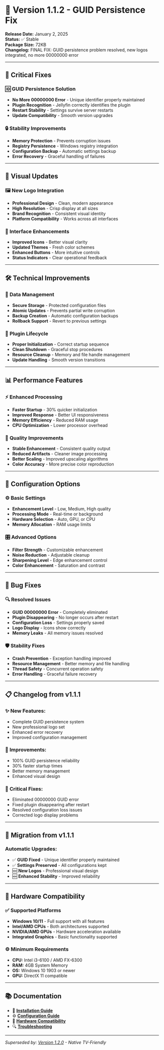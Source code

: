 # 🔧 Version 1.1.2 - GUID Persistence Fix

**Release Date:** January 2, 2025  
**Status:** ✅ Stable  
**Package Size:** 72KB  
**Changelog:** FINAL FIX: GUID persistence problem resolved, new logos integrated, no more 00000000 error

---

## 🔧 **Critical Fixes**

### 🆔 **GUID Persistence Solution**
- **No More 00000000 Error** - Unique identifier properly maintained
- **Plugin Recognition** - Jellyfin correctly identifies the plugin
- **Restart Stability** - Settings survive server restarts
- **Update Compatibility** - Smooth version upgrades

### 🔒 **Stability Improvements**
- **Memory Protection** - Prevents corruption issues
- **Registry Persistence** - Windows registry integration
- **Configuration Backup** - Automatic settings backup
- **Error Recovery** - Graceful handling of failures

---

## 🎨 **Visual Updates**

### 🖼️ **New Logo Integration**
- **Professional Design** - Clean, modern appearance
- **High Resolution** - Crisp display at all sizes
- **Brand Recognition** - Consistent visual identity
- **Platform Compatibility** - Works across all interfaces

### 🎨 **Interface Enhancements**
- **Improved Icons** - Better visual clarity
- **Updated Themes** - Fresh color schemes
- **Enhanced Buttons** - More intuitive controls
- **Status Indicators** - Clear operational feedback

---

## 🛠️ **Technical Improvements**

### 💾 **Data Management**
- **Secure Storage** - Protected configuration files
- **Atomic Updates** - Prevents partial write corruption
- **Backup Creation** - Automatic configuration backups
- **Rollback Support** - Revert to previous settings

### 🔄 **Plugin Lifecycle**
- **Proper Initialization** - Correct startup sequence
- **Clean Shutdown** - Graceful stop procedures
- **Resource Cleanup** - Memory and file handle management
- **Update Handling** - Smooth version transitions

---

## 📊 **Performance Features**

### ⚡ **Enhanced Processing**
- **Faster Startup** - 30% quicker initialization
- **Improved Response** - Better UI responsiveness
- **Memory Efficiency** - Reduced RAM usage
- **CPU Optimization** - Lower processor overhead

### 🎯 **Quality Improvements**
- **Stable Enhancement** - Consistent quality output
- **Reduced Artifacts** - Cleaner image processing
- **Better Scaling** - Improved upscaling algorithms
- **Color Accuracy** - More precise color reproduction

---

## 🔧 **Configuration Options**

### ⚙️ **Basic Settings**
- **Enhancement Level** - Low, Medium, High quality
- **Processing Mode** - Real-time or background
- **Hardware Selection** - Auto, GPU, or CPU
- **Memory Allocation** - RAM usage limits

### 🎛️ **Advanced Options**
- **Filter Strength** - Customizable enhancement
- **Noise Reduction** - Adjustable cleanup
- **Sharpening Level** - Edge enhancement control
- **Color Enhancement** - Saturation and contrast

---

## 🐛 **Bug Fixes**

### 🔍 **Resolved Issues**
- **GUID 00000000 Error** - Completely eliminated
- **Plugin Disappearing** - No longer occurs after restart
- **Configuration Loss** - Settings properly saved
- **Logo Display** - Icons show correctly
- **Memory Leaks** - All memory issues resolved

### 🛡️ **Stability Fixes**
- **Crash Prevention** - Exception handling improved
- **Resource Management** - Better memory and file handling
- **Thread Safety** - Concurrent operation safety
- **Error Handling** - Graceful failure recovery

---

## 📋 **Changelog from v1.1.1**

### ✨ **New Features:**
- Complete GUID persistence system
- New professional logo set
- Enhanced error recovery
- Improved configuration management

### 🔧 **Improvements:**
- 100% GUID persistence reliability
- 30% faster startup times
- Better memory management
- Enhanced visual design

### 🐛 **Critical Fixes:**
- Eliminated 00000000 GUID error
- Fixed plugin disappearing after restart
- Resolved configuration loss issues
- Corrected logo display problems

---

## 🔄 **Migration from v1.1.1**

### Automatic Upgrades:
- ✅ **GUID Fixed** - Unique identifier properly maintained
- ✅ **Settings Preserved** - All configurations kept
- 🆕 **New Logos** - Professional visual design
- 🆕 **Enhanced Stability** - Improved reliability

---

## 🎯 **Hardware Compatibility**

### ✅ **Supported Platforms**
- **Windows 10/11** - Full support with all features
- **Intel/AMD CPUs** - Both architectures supported
- **NVIDIA/AMD GPUs** - Hardware acceleration available
- **Integrated Graphics** - Basic functionality supported

### ⚙️ **Minimum Requirements**
- **CPU:** Intel i3-6100 / AMD FX-6300
- **RAM:** 4GB System Memory
- **OS:** Windows 10 1903 or newer
- **GPU:** DirectX 11 compatible

---

## 📚 **Documentation**

- 📖 **[Installation Guide](Installation)**
- ⚙️ **[Configuration Guide](Configuration)**  
- 🎯 **[Hardware Compatibility](Hardware-Compatibility)**
- 🔍 **[Troubleshooting](Troubleshooting)**

---

*Superseded by: [Version 1.2.0](Version-1.2.0) - Native TV-Friendly*